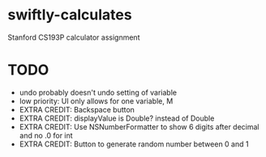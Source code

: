 # swiftly-calculates
Stanford CS193P calculator assignment


# TODO

- undo probably doesn't undo setting of variable
- low priority: UI only allows for one variable, M
- EXTRA CREDIT: Backspace button
- EXTRA CREDIT: displayValue is Double? instead of Double
- EXTRA CREDIT: Use NSNumberFormatter to show 6 digits after decimal and no .0 for int
- EXTRA CREDIT: Button to generate random number between 0 and 1
